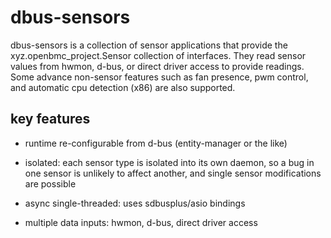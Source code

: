 # dbus-sensors

dbus-sensors is a collection of sensor applications that provide the
xyz.openbmc_project.Sensor collection of interfaces. They read sensor values
from hwmon, d-bus, or direct driver access to provide readings. Some advance
non-sensor features such as fan presence, pwm control, and automatic cpu
detection (x86) are also supported.

## key features

- runtime re-configurable from d-bus (entity-manager or the like)

- isolated: each sensor type is isolated into its own daemon, so a bug in one
  sensor is unlikely to affect another, and single sensor modifications are
  possible

- async single-threaded: uses sdbusplus/asio bindings

- multiple data inputs: hwmon, d-bus, direct driver access
